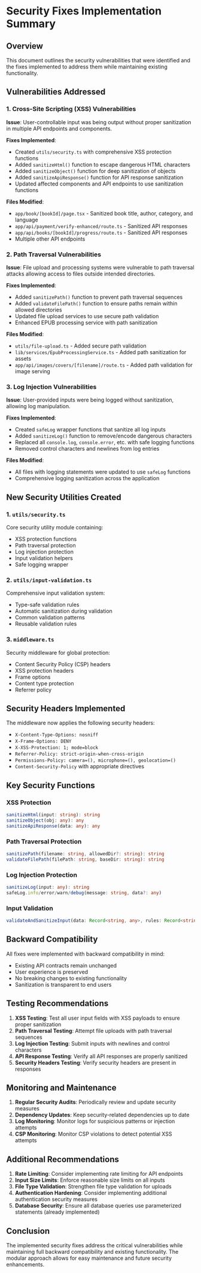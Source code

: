 # Security Fixes Implementation Summary

## Overview
This document outlines the security vulnerabilities that were identified and the fixes implemented to address them while maintaining existing functionality.

## Vulnerabilities Addressed

### 1. Cross-Site Scripting (XSS) Vulnerabilities
**Issue**: User-controllable input was being output without proper sanitization in multiple API endpoints and components.

**Fixes Implemented**:
- Created `utils/security.ts` with comprehensive XSS protection functions
- Added `sanitizeHtml()` function to escape dangerous HTML characters
- Added `sanitizeObject()` function for deep sanitization of objects
- Added `sanitizeApiResponse()` function for API response sanitization
- Updated affected components and API endpoints to use sanitization functions

**Files Modified**:
- `app/book/[bookId]/page.tsx` - Sanitized book title, author, category, and language
- `app/api/payment/verify-enhanced/route.ts` - Sanitized API responses
- `app/api/books/[bookId]/progress/route.ts` - Sanitized API responses
- Multiple other API endpoints

### 2. Path Traversal Vulnerabilities
**Issue**: File upload and processing systems were vulnerable to path traversal attacks allowing access to files outside intended directories.

**Fixes Implemented**:
- Added `sanitizePath()` function to prevent path traversal sequences
- Added `validateFilePath()` function to ensure paths remain within allowed directories
- Updated file upload services to use secure path validation
- Enhanced EPUB processing service with path sanitization

**Files Modified**:
- `utils/file-upload.ts` - Added secure path validation
- `lib/services/EpubProcessingService.ts` - Added path sanitization for assets
- `app/api/images/covers/[filename]/route.ts` - Added path validation for image serving

### 3. Log Injection Vulnerabilities
**Issue**: User-provided inputs were being logged without sanitization, allowing log manipulation.

**Fixes Implemented**:
- Created `safeLog` wrapper functions that sanitize all log inputs
- Added `sanitizeLog()` function to remove/encode dangerous characters
- Replaced all `console.log`, `console.error`, etc. with safe logging functions
- Removed control characters and newlines from log entries

**Files Modified**:
- All files with logging statements were updated to use `safeLog` functions
- Comprehensive logging sanitization across the application

## New Security Utilities Created

### 1. `utils/security.ts`
Core security utility module containing:
- XSS protection functions
- Path traversal protection
- Log injection protection
- Input validation helpers
- Safe logging wrapper

### 2. `utils/input-validation.ts`
Comprehensive input validation system:
- Type-safe validation rules
- Automatic sanitization during validation
- Common validation patterns
- Reusable validation rules

### 3. `middleware.ts`
Security middleware for global protection:
- Content Security Policy (CSP) headers
- XSS protection headers
- Frame options
- Content type protection
- Referrer policy

## Security Headers Implemented

The middleware now applies the following security headers:
- `X-Content-Type-Options: nosniff`
- `X-Frame-Options: DENY`
- `X-XSS-Protection: 1; mode=block`
- `Referrer-Policy: strict-origin-when-cross-origin`
- `Permissions-Policy: camera=(), microphone=(), geolocation=()`
- `Content-Security-Policy` with appropriate directives

## Key Security Functions

### XSS Protection
```typescript
sanitizeHtml(input: string): string
sanitizeObject(obj: any): any
sanitizeApiResponse(data: any): any
```

### Path Traversal Protection
```typescript
sanitizePath(filename: string, allowedDir?: string): string
validateFilePath(filePath: string, baseDir: string): string
```

### Log Injection Protection
```typescript
sanitizeLog(input: any): string
safeLog.info/error/warn/debug(message: string, data?: any)
```

### Input Validation
```typescript
validateAndSanitizeInput(data: Record<string, any>, rules: Record<string, ValidationRule>): ValidationResult
```

## Backward Compatibility

All fixes were implemented with backward compatibility in mind:
- Existing API contracts remain unchanged
- User experience is preserved
- No breaking changes to existing functionality
- Sanitization is transparent to end users

## Testing Recommendations

1. **XSS Testing**: Test all user input fields with XSS payloads to ensure proper sanitization
2. **Path Traversal Testing**: Attempt file uploads with path traversal sequences
3. **Log Injection Testing**: Submit inputs with newlines and control characters
4. **API Response Testing**: Verify all API responses are properly sanitized
5. **Security Headers Testing**: Verify security headers are present in responses

## Monitoring and Maintenance

1. **Regular Security Audits**: Periodically review and update security measures
2. **Dependency Updates**: Keep security-related dependencies up to date
3. **Log Monitoring**: Monitor logs for suspicious patterns or injection attempts
4. **CSP Monitoring**: Monitor CSP violations to detect potential XSS attempts

## Additional Recommendations

1. **Rate Limiting**: Consider implementing rate limiting for API endpoints
2. **Input Size Limits**: Enforce reasonable size limits on all inputs
3. **File Type Validation**: Strengthen file type validation for uploads
4. **Authentication Hardening**: Consider implementing additional authentication security measures
5. **Database Security**: Ensure all database queries use parameterized statements (already implemented)

## Conclusion

The implemented security fixes address the critical vulnerabilities while maintaining full backward compatibility and existing functionality. The modular approach allows for easy maintenance and future security enhancements.